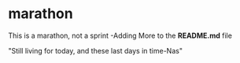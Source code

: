 # marathon
This is a marathon, not a sprint
-Adding More to the **README.md** file

<quote>"Still living for today, and these last days in time-Nas"<quote>